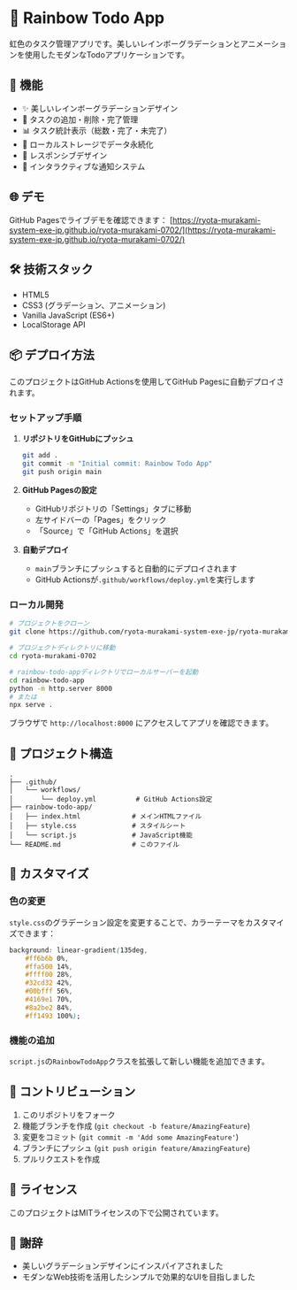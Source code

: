 # 🌈 Rainbow Todo App

虹色のタスク管理アプリです。美しいレインボーグラデーションとアニメーションを使用したモダンなTodoアプリケーションです。

## 🚀 機能

- ✨ 美しいレインボーグラデーションデザイン
- 📝 タスクの追加・削除・完了管理
- 📊 タスク統計表示（総数・完了・未完了）
- 💾 ローカルストレージでデータ永続化
- 📱 レスポンシブデザイン
- 🎉 インタラクティブな通知システム

## 🌐 デモ

GitHub Pagesでライブデモを確認できます：
[https://ryota-murakami-system-exe-jp.github.io/ryota-murakami-0702/](https://ryota-murakami-system-exe-jp.github.io/ryota-murakami-0702/)

## 🛠️ 技術スタック

- HTML5
- CSS3 (グラデーション、アニメーション)
- Vanilla JavaScript (ES6+)
- LocalStorage API

## 📦 デプロイ方法

このプロジェクトはGitHub Actionsを使用してGitHub Pagesに自動デプロイされます。

### セットアップ手順

1. **リポジトリをGitHubにプッシュ**
   ```bash
   git add .
   git commit -m "Initial commit: Rainbow Todo App"
   git push origin main
   ```

2. **GitHub Pagesの設定**
   - GitHubリポジトリの「Settings」タブに移動
   - 左サイドバーの「Pages」をクリック
   - 「Source」で「GitHub Actions」を選択

3. **自動デプロイ**
   - `main`ブランチにプッシュすると自動的にデプロイされます
   - GitHub Actionsが`.github/workflows/deploy.yml`を実行します

### ローカル開発

```bash
# プロジェクトをクローン
git clone https://github.com/ryota-murakami-system-exe-jp/ryota-murakami-0702.git

# プロジェクトディレクトリに移動
cd ryota-murakami-0702

# rainbow-todo-appディレクトリでローカルサーバーを起動
cd rainbow-todo-app
python -m http.server 8000
# または
npx serve .
```

ブラウザで `http://localhost:8000` にアクセスしてアプリを確認できます。

## 📁 プロジェクト構造

```
.
├── .github/
│   └── workflows/
│       └── deploy.yml          # GitHub Actions設定
├── rainbow-todo-app/
│   ├── index.html             # メインHTMLファイル
│   ├── style.css              # スタイルシート
│   └── script.js              # JavaScript機能
└── README.md                  # このファイル
```

## 🎨 カスタマイズ

### 色の変更
`style.css`のグラデーション設定を変更することで、カラーテーマをカスタマイズできます：

```css
background: linear-gradient(135deg, 
    #ff6b6b 0%, 
    #ffa500 14%, 
    #ffff00 28%, 
    #32cd32 42%, 
    #00bfff 56%, 
    #4169e1 70%, 
    #8a2be2 84%, 
    #ff1493 100%);
```

### 機能の追加
`script.js`の`RainbowTodoApp`クラスを拡張して新しい機能を追加できます。

## 🤝 コントリビューション

1. このリポジトリをフォーク
2. 機能ブランチを作成 (`git checkout -b feature/AmazingFeature`)
3. 変更をコミット (`git commit -m 'Add some AmazingFeature'`)
4. ブランチにプッシュ (`git push origin feature/AmazingFeature`)
5. プルリクエストを作成

## 📄 ライセンス

このプロジェクトはMITライセンスの下で公開されています。

## 🙏 謝辞

- 美しいグラデーションデザインにインスパイアされました
- モダンなWeb技術を活用したシンプルで効果的なUIを目指しました